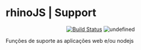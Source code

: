 # rhinoJS | Support

<p align="center">
<a href="https://travis-ci.org/rhinoJS/support"><img src="https://img.shields.io/travis/rhinoJS/support.svg?style=flat" alt="Build Status"></a>
<img alt="undefined" src="https://img.shields.io/github/license/rhinoJS/support.svg?style=flat">
</p>

Funções de suporte as aplicações web e/ou nodejs
